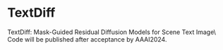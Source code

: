 # TextDiff
TextDiff: Mask-Guided Residual Diffusion Models for Scene Text Image\\
Code will be published after acceptance by AAAI2024.
